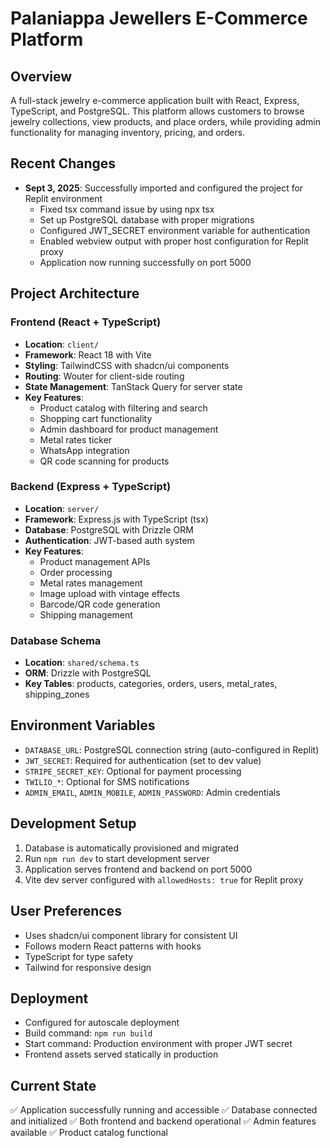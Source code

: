 # Palaniappa Jewellers E-Commerce Platform

## Overview
A full-stack jewelry e-commerce application built with React, Express, TypeScript, and PostgreSQL. This platform allows customers to browse jewelry collections, view products, and place orders, while providing admin functionality for managing inventory, pricing, and orders.

## Recent Changes
- **Sept 3, 2025**: Successfully imported and configured the project for Replit environment
  - Fixed tsx command issue by using npx tsx
  - Set up PostgreSQL database with proper migrations
  - Configured JWT_SECRET environment variable for authentication
  - Enabled webview output with proper host configuration for Replit proxy
  - Application now running successfully on port 5000

## Project Architecture

### Frontend (React + TypeScript)
- **Location**: `client/`
- **Framework**: React 18 with Vite
- **Styling**: TailwindCSS with shadcn/ui components
- **Routing**: Wouter for client-side routing
- **State Management**: TanStack Query for server state
- **Key Features**:
  - Product catalog with filtering and search
  - Shopping cart functionality
  - Admin dashboard for product management
  - Metal rates ticker
  - WhatsApp integration
  - QR code scanning for products

### Backend (Express + TypeScript)
- **Location**: `server/`
- **Framework**: Express.js with TypeScript (tsx)
- **Database**: PostgreSQL with Drizzle ORM
- **Authentication**: JWT-based auth system
- **Key Features**:
  - Product management APIs
  - Order processing
  - Metal rates management
  - Image upload with vintage effects
  - Barcode/QR code generation
  - Shipping management

### Database Schema
- **Location**: `shared/schema.ts`
- **ORM**: Drizzle with PostgreSQL
- **Key Tables**: products, categories, orders, users, metal_rates, shipping_zones

## Environment Variables
- `DATABASE_URL`: PostgreSQL connection string (auto-configured in Replit)
- `JWT_SECRET`: Required for authentication (set to dev value)
- `STRIPE_SECRET_KEY`: Optional for payment processing
- `TWILIO_*`: Optional for SMS notifications
- `ADMIN_EMAIL`, `ADMIN_MOBILE`, `ADMIN_PASSWORD`: Admin credentials

## Development Setup
1. Database is automatically provisioned and migrated
2. Run `npm run dev` to start development server
3. Application serves frontend and backend on port 5000
4. Vite dev server configured with `allowedHosts: true` for Replit proxy

## User Preferences
- Uses shadcn/ui component library for consistent UI
- Follows modern React patterns with hooks
- TypeScript for type safety
- Tailwind for responsive design

## Deployment
- Configured for autoscale deployment
- Build command: `npm run build`
- Start command: Production environment with proper JWT secret
- Frontend assets served statically in production

## Current State
✅ Application successfully running and accessible
✅ Database connected and initialized
✅ Both frontend and backend operational
✅ Admin features available
✅ Product catalog functional